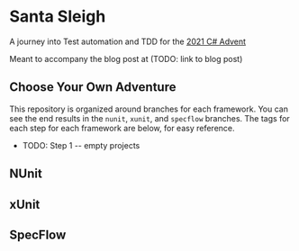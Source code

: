 # Santa Sleigh

A journey into Test automation and TDD for the [2021 C# Advent](https://www.csadvent.christmas/)

Meant to accompany the blog post at (TODO: link to blog post)

## Choose Your Own Adventure

This repository is organized around branches for each framework. You can see the end results in the `nunit`, `xunit`, and `specflow` branches. The tags for each step for each framework are below, for easy reference.

* TODO: Step 1 -- empty projects

## NUnit

## xUnit

## SpecFlow